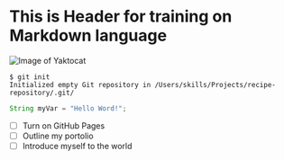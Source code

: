 # This is Header for training on Markdown language
![Image of Yaktocat](https://octodex.github.com/images/yaktocat.png)
```
$ git init
Initialized empty Git repository in /Users/skills/Projects/recipe-repository/.git/
```
``` java
String myVar = "Hello Word!";
```
- [ ] Turn on GitHub Pages
- [ ] Outline my portolio
- [ ] Introduce myself to the world
